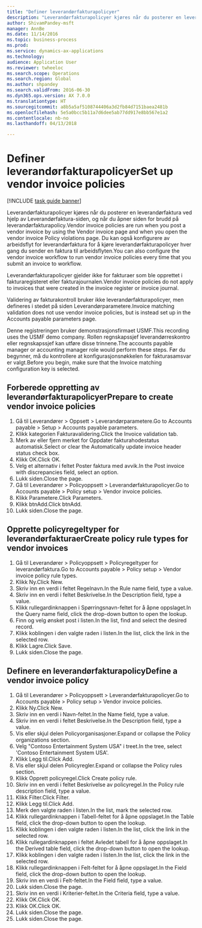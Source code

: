 ```yaml
--- 
title: "Definer leverandørfakturapolicyer"
description: "Leverandørfakturapolicyer kjøres når du posterer en leverandørfaktura ved hjelp av Leverandørfaktura-siden, og når du åpner siden for brudd på leverandørfakturapolicy."
author: ShivamPandey-msft
manager: AnnBe
ms.date: 11/14/2016
ms.topic: business-process
ms.prod: 
ms.service: dynamics-ax-applications
ms.technology: 
audience: Application User
ms.reviewer: twheeloc
ms.search.scope: Operations
ms.search.region: Global
ms.author: shpandey
ms.search.validFrom: 2016-06-30
ms.dyn365.ops.version: AX 7.0.0
ms.translationtype: HT
ms.sourcegitcommit: a8b5a5af5108744406a3d2fb84d7151baea2481b
ms.openlocfilehash: 5e5a0bcc5b11a7d6dee5ab77dd917e8bb567e1a2
ms.contentlocale: nb-no
ms.lasthandoff: 04/13/2018

---
```

# <a name="set-up-vendor-invoice-policies"></a><span data-ttu-id="0fc43-103">Definer leverandørfakturapolicyer</span><span class="sxs-lookup"><span data-stu-id="0fc43-103">Set up vendor invoice policies</span></span>

[!INCLUDE [task guide banner](../../includes/task-guide-banner.md)]

<span data-ttu-id="0fc43-104">Leverandørfakturapolicyer kjøres når du posterer en leverandørfaktura ved hjelp av Leverandørfaktura-siden, og når du åpner siden for brudd på leverandørfakturapolicy.</span><span class="sxs-lookup"><span data-stu-id="0fc43-104">Vendor invoice policies are run when you post a vendor invoice by using the Vendor invoice page and when you open the vendor invoice Policy violations page.</span></span> <span data-ttu-id="0fc43-105">Du kan også konfigurere av arbeidsflyt for leverandørfaktura for å kjøre leverandørfakturapolicyer hver gang du sender en faktura til arbeidsflyten.</span><span class="sxs-lookup"><span data-stu-id="0fc43-105">You can also configure the vendor invoice workflow to run vendor invoice policies every time that you submit an invoice to workflow.</span></span> 

<span data-ttu-id="0fc43-106">Leverandørfakturapolicyer gjelder ikke for fakturaer som ble opprettet i fakturaregisteret eller fakturajournalen.</span><span class="sxs-lookup"><span data-stu-id="0fc43-106">Vendor invoice policies do not apply to invoices that were created in the invoice register or invoice journal.</span></span> 

<span data-ttu-id="0fc43-107">Validering av fakturakontroll bruker ikke leverandørfakturapolicyer, men defineres i stedet på siden Leverandørparametere.</span><span class="sxs-lookup"><span data-stu-id="0fc43-107">Invoice matching validation does not use vendor invoice policies, but is instead set up in the Accounts payable parameters page.</span></span>

<span data-ttu-id="0fc43-108">Denne registreringen bruker demonstrasjonsfirmaet USMF.</span><span class="sxs-lookup"><span data-stu-id="0fc43-108">This recording uses the USMF demo company.</span></span> <span data-ttu-id="0fc43-109">Rollen regnskapssjef leverandørreskontro eller regnskapssjef kan utføre disse trinnene.</span><span class="sxs-lookup"><span data-stu-id="0fc43-109">The accounts payable manager or accounting manager role would perform these steps.</span></span> <span data-ttu-id="0fc43-110">Før du begynner, må du kontrollere at konfigurasjonsnøkkelen for fakturasamsvar er valgt.</span><span class="sxs-lookup"><span data-stu-id="0fc43-110">Before you begin, make sure that the Invoice matching configuration key is selected.</span></span>


## <a name="prepare-to-create-vendor-invoice-policies"></a><span data-ttu-id="0fc43-111">Forberede oppretting av leverandørfakturapolicyer</span><span class="sxs-lookup"><span data-stu-id="0fc43-111">Prepare to create vendor invoice policies</span></span>
1. <span data-ttu-id="0fc43-112">Gå til Leverandører > Oppsett > Leverandørparametere.</span><span class="sxs-lookup"><span data-stu-id="0fc43-112">Go to Accounts payable > Setup > Accounts payable parameters.</span></span>
2. <span data-ttu-id="0fc43-113">Klikk kategorien Fakturavalidering.</span><span class="sxs-lookup"><span data-stu-id="0fc43-113">Click the Invoice validation tab.</span></span>
3. <span data-ttu-id="0fc43-114">Merk av eller fjern merket for Oppdater fakturahodestatus automatisk.</span><span class="sxs-lookup"><span data-stu-id="0fc43-114">Select or clear the Automatically update invoice header status check box.</span></span>
4. <span data-ttu-id="0fc43-115">Klikk OK.</span><span class="sxs-lookup"><span data-stu-id="0fc43-115">Click OK.</span></span>
5. <span data-ttu-id="0fc43-116">Velg et alternativ i feltet Poster faktura med avvik.</span><span class="sxs-lookup"><span data-stu-id="0fc43-116">In the Post invoice with discrepancies field, select an option.</span></span>
6. <span data-ttu-id="0fc43-117">Lukk siden.</span><span class="sxs-lookup"><span data-stu-id="0fc43-117">Close the page.</span></span>
7. <span data-ttu-id="0fc43-118">Gå til Leverandører > Policyoppsett > Leverandørfakturapolicyer.</span><span class="sxs-lookup"><span data-stu-id="0fc43-118">Go to Accounts payable > Policy setup > Vendor invoice policies.</span></span>
8. <span data-ttu-id="0fc43-119">Klikk Parametere.</span><span class="sxs-lookup"><span data-stu-id="0fc43-119">Click Parameters.</span></span>
9. <span data-ttu-id="0fc43-120">Klikk btnAdd.</span><span class="sxs-lookup"><span data-stu-id="0fc43-120">Click btnAdd.</span></span>
10. <span data-ttu-id="0fc43-121">Lukk siden.</span><span class="sxs-lookup"><span data-stu-id="0fc43-121">Close the page.</span></span>

## <a name="create-policy-rule-types-for-vendor-invoices"></a><span data-ttu-id="0fc43-122">Opprette policyregeltyper for leverandørfakturaer</span><span class="sxs-lookup"><span data-stu-id="0fc43-122">Create policy rule types for vendor invoices</span></span>
1. <span data-ttu-id="0fc43-123">Gå til Leverandører > Policyoppsett > Policyregeltyper for leverandørfaktura.</span><span class="sxs-lookup"><span data-stu-id="0fc43-123">Go to Accounts payable > Policy setup > Vendor invoice policy rule types.</span></span>
2. <span data-ttu-id="0fc43-124">Klikk Ny.</span><span class="sxs-lookup"><span data-stu-id="0fc43-124">Click New.</span></span>
3. <span data-ttu-id="0fc43-125">Skriv inn en verdi i feltet Regelnavn.</span><span class="sxs-lookup"><span data-stu-id="0fc43-125">In the Rule name field, type a value.</span></span>
4. <span data-ttu-id="0fc43-126">Skriv inn en verdi i feltet Beskrivelse.</span><span class="sxs-lookup"><span data-stu-id="0fc43-126">In the Description field, type a value.</span></span>
5. <span data-ttu-id="0fc43-127">Klikk rullegardinknappen i Spørringsnavn-feltet for å åpne oppslaget.</span><span class="sxs-lookup"><span data-stu-id="0fc43-127">In the Query name field, click the drop-down button to open the lookup.</span></span>
6. <span data-ttu-id="0fc43-128">Finn og velg ønsket post i listen.</span><span class="sxs-lookup"><span data-stu-id="0fc43-128">In the list, find and select the desired record.</span></span>
7. <span data-ttu-id="0fc43-129">Klikk koblingen i den valgte raden i listen.</span><span class="sxs-lookup"><span data-stu-id="0fc43-129">In the list, click the link in the selected row.</span></span>
8. <span data-ttu-id="0fc43-130">Klikk Lagre.</span><span class="sxs-lookup"><span data-stu-id="0fc43-130">Click Save.</span></span>
9. <span data-ttu-id="0fc43-131">Lukk siden.</span><span class="sxs-lookup"><span data-stu-id="0fc43-131">Close the page.</span></span>

## <a name="define-a-vendor-invoice-policy"></a><span data-ttu-id="0fc43-132">Definere en leverandørfakturapolicy</span><span class="sxs-lookup"><span data-stu-id="0fc43-132">Define a vendor invoice policy</span></span>
1. <span data-ttu-id="0fc43-133">Gå til Leverandører > Policyoppsett > Leverandørfakturapolicyer.</span><span class="sxs-lookup"><span data-stu-id="0fc43-133">Go to Accounts payable > Policy setup > Vendor invoice policies.</span></span>
2. <span data-ttu-id="0fc43-134">Klikk Ny.</span><span class="sxs-lookup"><span data-stu-id="0fc43-134">Click New.</span></span>
3. <span data-ttu-id="0fc43-135">Skriv inn en verdi i Navn-feltet.</span><span class="sxs-lookup"><span data-stu-id="0fc43-135">In the Name field, type a value.</span></span>
4. <span data-ttu-id="0fc43-136">Skriv inn en verdi i feltet Beskrivelse.</span><span class="sxs-lookup"><span data-stu-id="0fc43-136">In the Description field, type a value.</span></span>
5. <span data-ttu-id="0fc43-137">Vis eller skjul delen Policyorganisasjoner.</span><span class="sxs-lookup"><span data-stu-id="0fc43-137">Expand or collapse the Policy organizations section.</span></span>
6. <span data-ttu-id="0fc43-138">Velg "Contoso Entertainment System USA" i treet.</span><span class="sxs-lookup"><span data-stu-id="0fc43-138">In the tree, select 'Contoso Entertainment System USA'.</span></span>
7. <span data-ttu-id="0fc43-139">Klikk Legg til.</span><span class="sxs-lookup"><span data-stu-id="0fc43-139">Click Add.</span></span>
8. <span data-ttu-id="0fc43-140">Vis eller skjul delen Policyregler.</span><span class="sxs-lookup"><span data-stu-id="0fc43-140">Expand or collapse the Policy rules section.</span></span>
9. <span data-ttu-id="0fc43-141">Klikk Opprett policyregel.</span><span class="sxs-lookup"><span data-stu-id="0fc43-141">Click Create policy rule.</span></span>
10. <span data-ttu-id="0fc43-142">Skriv inn en verdi i feltet Beskrivelse av policyregel.</span><span class="sxs-lookup"><span data-stu-id="0fc43-142">In the Policy rule description field, type a value.</span></span>
11. <span data-ttu-id="0fc43-143">Klikk Filter.</span><span class="sxs-lookup"><span data-stu-id="0fc43-143">Click Filter.</span></span>
12. <span data-ttu-id="0fc43-144">Klikk Legg til.</span><span class="sxs-lookup"><span data-stu-id="0fc43-144">Click Add.</span></span>
13. <span data-ttu-id="0fc43-145">Merk den valgte raden i listen.</span><span class="sxs-lookup"><span data-stu-id="0fc43-145">In the list, mark the selected row.</span></span>
14. <span data-ttu-id="0fc43-146">Klikk rullegardinknappen i Tabell-feltet for å åpne oppslaget.</span><span class="sxs-lookup"><span data-stu-id="0fc43-146">In the Table field, click the drop-down button to open the lookup.</span></span>
15. <span data-ttu-id="0fc43-147">Klikk koblingen i den valgte raden i listen.</span><span class="sxs-lookup"><span data-stu-id="0fc43-147">In the list, click the link in the selected row.</span></span>
16. <span data-ttu-id="0fc43-148">Klikk rullegardinknappen i feltet Avledet tabell for å åpne oppslaget.</span><span class="sxs-lookup"><span data-stu-id="0fc43-148">In the Derived table field, click the drop-down button to open the lookup.</span></span>
17. <span data-ttu-id="0fc43-149">Klikk koblingen i den valgte raden i listen.</span><span class="sxs-lookup"><span data-stu-id="0fc43-149">In the list, click the link in the selected row.</span></span>
18. <span data-ttu-id="0fc43-150">Klikk rullegardinknappen i Felt-feltet for å åpne oppslaget.</span><span class="sxs-lookup"><span data-stu-id="0fc43-150">In the Field field, click the drop-down button to open the lookup.</span></span>
19. <span data-ttu-id="0fc43-151">Skriv inn en verdi i Felt-feltet.</span><span class="sxs-lookup"><span data-stu-id="0fc43-151">In the Field field, type a value.</span></span>
20. <span data-ttu-id="0fc43-152">Lukk siden.</span><span class="sxs-lookup"><span data-stu-id="0fc43-152">Close the page.</span></span>
21. <span data-ttu-id="0fc43-153">Skriv inn en verdi i Kriterier-feltet.</span><span class="sxs-lookup"><span data-stu-id="0fc43-153">In the Criteria field, type a value.</span></span>
22. <span data-ttu-id="0fc43-154">Klikk OK.</span><span class="sxs-lookup"><span data-stu-id="0fc43-154">Click OK.</span></span>
23. <span data-ttu-id="0fc43-155">Klikk OK.</span><span class="sxs-lookup"><span data-stu-id="0fc43-155">Click OK.</span></span>
24. <span data-ttu-id="0fc43-156">Lukk siden.</span><span class="sxs-lookup"><span data-stu-id="0fc43-156">Close the page.</span></span>
25. <span data-ttu-id="0fc43-157">Lukk siden.</span><span class="sxs-lookup"><span data-stu-id="0fc43-157">Close the page.</span></span>


